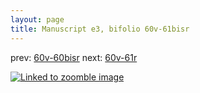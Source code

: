 ```yaml
---
layout: page
title: Manuscript e3, bifolio 60v-61bisr
---
```


prev: [60v-60bisr](../60v-60bisr/) next: [60v-61r](../60v-61r/)



[![Linked to zoomble image](http://www.homermultitext.org/iipsrv?IIIF=/project/homer/pyramidal/deepzoom/hmt/e3bifolio/v1/E3_60v_61bisr.tif/full/2000,/0/default.jpg)](http://www.homermultitext.org/ict2/?urn=urn:cite2:hmt:e3bifolio.v1:E3_60v_61bisr)

